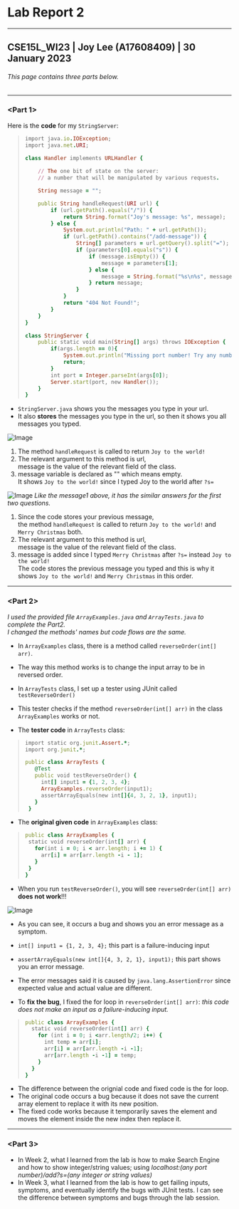 # Lab Report 2
---
CSE15L_WI23 | Joy Lee (A17608409) | 30 January 2023
---

###### This page contains three parts below.

---
### <Part 1>

Here is the __code__ for my `StringServer`:

> ```ruby
> import java.io.IOException; 
> import java.net.URI;
> 
> class Handler implements URLHandler {
>    
>     // The one bit of state on the server:
>     // a number that will be manipulated by various requests.
> 
>     String message = "";
> 
>     public String handleRequest(URI url) {
>         if (url.getPath().equals("/")) {
>             return String.format("Joy's message: %s", message);
>         } else {
>             System.out.println("Path: " + url.getPath());
>             if (url.getPath().contains("/add-message")) {
>                 String[] parameters = url.getQuery().split("=");
>                 if (parameters[0].equals("s")) {
>                     if (message.isEmpty()) {
>                         message = parameters[1];
>                     } else {
>                         message = String.format("%s\n%s", message, parameters[1]);
>                     } return message;
>                 }
>             }
>             return "404 Not Found!";
>         }
>     }
> }
> 
> class StringServer {
>     public static void main(String[] args) throws IOException {
>         if(args.length == 0){
>             System.out.println("Missing port number! Try any number between 1024 to 49151");
>             return;
>         }
>         int port = Integer.parseInt(args[0]);
>         Server.start(port, new Handler());
>     }
> }
> ```


* `StringServer.java` shows you the messages you type in your url.
* It also __stores__ the messages you type in the url, so then it shows you all messages you typed.



![Image](message1.png)
1. The method `handleRequest` is called to return `Joy to the world!`
2. The relevant argument to this method is url,<br />
   message is the value of the relevant field of the class.
3. message variable is declared as "" which means empty.<br />
   It shows `Joy to the world!` since I typed Joy to the world after `?s=`



![Image](message2.png)
*Like the message1 above, it has the similar answers for the first two questions.*
1. Since the code stores your previous message,<br />
   the method `handleRequest` is called to return `Joy to the world!` and `Merry Christmas` both.
2. The relevant argument to this method is url,<br />
   message is the value of the relevant field of the class.
3. message is added since I typed `Merry Christmas` after `?s=` instead `Joy to the world!`<br />
   The code stores the previous message you typed and this is why it shows `Joy to the world!` and `Merry Christmas` in this order.


---
### <Part 2>
  
*I used the provided file `ArrayExamples.java` and `ArrayTests.java` to complete the Part2.*<br />
*I changed the methods' names but code flows are the same.*
  
* In `ArrayExamples` class, there is a method called `reverseOrder(int[] arr)`.
* The way this method works is to change the input array to be in reversed order.
  
* In `ArrayTests` class, I set up a tester using JUnit called `testReverseOrder()`<br />
* This tester checks if the method `reverseOrder(int[] arr)` in the class `ArrayExamples` works or not.
  
  
* The __tester code__ in `ArrayTests` class:
> ```ruby
> import static org.junit.Assert.*;
> import org.junit.*;
> 
> public class ArrayTests {
>    @Test
>    public void testReverseOrder() {
>      int[] input1 = {1, 2, 3, 4};
>      ArrayExamples.reverseOrder(input1);
>      assertArrayEquals(new int[]{4, 3, 2, 1}, input1);
>    }
>  }
> ```
  
* The __original given code__ in `ArrayExamples` class:
> ```ruby
> public class ArrayExamples {
>  static void reverseOrder(int[] arr) {
>    for(int i = 0; i < arr.length; i += 1) {
>      arr[i] = arr[arr.length -i - 1];
>    }
>  }
> }
> ```
  
  
* When you run `testReverseOrder()`, you will see `reverseOrder(int[] arr)` **does not work**!!!

![Image](Symptom.png)
* As you can see, it occurs a bug and shows you an error message as a symptom.
* `int[] input1 = {1, 2, 3, 4};` this part is a failure-inducing input
* `assertArrayEquals(new int[]{4, 3, 2, 1}, input1);` this part shows you an error message.
* The error messages said it is caused by `java.lang.AssertionError` since expected value and actual value are different.

* To __fix the bug__, I fixed the for loop in `reverseOrder(int[] arr)`: *this code does not make an input as a failure-inducing input.*
  
> ```ruby
> public class ArrayExamples {
>   static void reverseOrder(int[] arr) {
>     for (int i = 0; i <arr.length/2; i++) {
>       int temp = arr[i];
>       arr[i] = arr[arr.length -i -1];
>       arr[arr.length -i -1] = temp;
>     }
>   }
> }
> ```

* The difference between the orignial code and fixed code is the for loop.<br />
* The original code occurs a bug because it does not save the current array element to replace it with its new position.
* The fixed code works because it temporarily saves the element and moves the element inside the new index then replace it.

  
  
---
### <Part 3>
* In Week 2, what I learned from the lab is how to make Search Engine and how to show integer/string values; using *localhost:(any port number)/add?s=(any integer or string values)*
* In Week 3, what I learned from the lab is how to get failing inputs, symptoms, and eventually identify the bugs with JUnit tests. I can see the difference between symptoms and bugs through the lab session.

